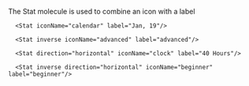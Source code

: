 The Stat molecule is used to combine an icon with a label

```react|span-3
  <Stat iconName="calendar" label="Jan, 19"/>
```

```react|span-3,dark
  <Stat inverse iconName="advanced" label="advanced"/>
```

```react|span-3
  <Stat direction="horizontal" iconName="clock" label="40 Hours"/>
```

```react|span-3,dark
  <Stat inverse direction="horizontal" iconName="beginner" label="beginner"/>
```
